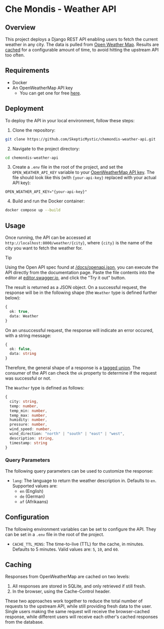 # Che Mondis - Weather API

## Overview

This project deploys a Django REST API enabling users to fetch the current weather in any city. The data is pulled from [Open Weather Map](https://openweathermap.org). Results are [cached](#caching) for a configurable amount of time, to avoid hitting the upstream API too often.

## Requirements

- Docker
- An OpenWeatherMap API key
  - You can get one for free [here](https://openweathermap.org/api).

## Deployment

To deploy the API in your local environment, follow these steps:

1. Clone the repository:

```sh
git clone https://github.com/SkepticMystic/chemondis-weather-api.git
```

2. Navigate to the project directory:

```sh
cd chemondis-weather-api
```

3. Create a `.env` file in the root of the project, and set the `OPEN_WEATHER_API_KEY` variable to your [OpenWeatherMap API key](#requirements). The file should look like this (with `{your-api-key}` replaced with your actual API key):

```env
OPEN_WEATHER_API_KEY="{your-api-key}"
```

4. Build and run the Docker container:

```sh
docker compose up --build
```

## Usage

Once running, the API can be accessed at `http://localhost:8000/weather/{city}`, where `{city}` is the name of the city you want to fetch the weather for.

> [!TIP]
> Using the Open API spec found at [/docs/openapi.json](https://github.com/SkepticMystic/chemondis-weather-api/blob/main/docs/openapi.json), you can execute the API directly from the documentation page. Paste the file contents into the editor at [editor.swagger.io](https://editor.swagger.io), and click the "Try it out" button.

The result is returned as a JSON object.
On a successful request, the response will be in the following shape (the `Weather` type is defined further below):

```ts
{
  ok: true,
  data: Weather
}
```

On an unsuccessful request, the response will indicate an error occured, with a string message:

```ts
{
  ok: false,
  data: string
}
```

Therefore, the general shape of a response is a [tagged union](https://en.wikipedia.org/wiki/Tagged_union). The consumer of the API can check the `ok` property to determine if the request was successful or not.

The `Weather` type is defined as follows:

```ts
{
  city: string,
  temp: number,
  temp_min: number,
  temp_max: number,
  humidity: number,
  pressure: number,
  wind_speed: number,
  wind_direction: "north" | "south" | "east" | "west",
  description: string,
  timestamp: string
}
```

### Query Parameters

The following query parameters can be used to customize the response:

- `lang`: The language to return the weather description in. Defaults to `en`. Supported values are:
  - `en` (English)
  - `de` (German)
  - `af` (Afrikaans)

## Configuration

The following environment variables can be set to configure the API. They can be set in a `.env` file in the root of the project.

- `CACHE_TTL_MINS`: The time-to-live (TTL) for the cache, in minutes. Defaults to 5 minutes. Valid values are: `5`, `10`, and `60`.

## Caching

Responses from OpenWeatherMap are cached on two levels:

1. All responses are stored in SQLite, and only retrieved if still fresh.
2. In the browser, using the Cache-Control header.

These two approaches work together to reduce the total number of requests to the upstream API, while still providing fresh data to the user. Single users making the same request will receive the browser-cached response, while different users will receive each other's cached responses from the database.

